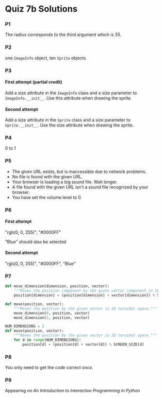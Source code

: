# Quiz 7b Solutions

### P1
The radius corresponds to the third argument which is 35.

### P2

one `ImageInfo` object, ten `Sprite` objects

### P3

#### First attempt (partial credit)

Add a size attribute in the `ImageInfo` class and a size parameter to `ImageInfo.__init__`. Use this attribute when drawing the sprite.

#### Second attempt

Add a size attribute in the `Sprite` class and a size parameter to `Sprite.__init__`. Use the size attribute when drawing the sprite.

### P4

0 to 1

### P5

* The given URL exists, but is inaccessible due to network problems.
* No file is found with the given URL.
* Your browser is loading a big sound file. Wait longer.
* A file found with the given URL isn't a sound file recognized by your browser.
* You have set the volume level to 0.

### P6

#### First attempt

"rgb(0, 0, 255)", "#0000FF"

"Blue" should also be selected

#### Second attempt

"rgb(0, 0, 255)", "#0000FF", "Blue"

### P7

```python
def move_dimension(dimension, position, vector):
    """Moves the position component by the given vector component in 1D toroidal space."""
    position[dimension] = (position[dimension] + vector[dimension]) % SCREEN_SIZE[dimension]

def move(position, vector):
    """Moves the position by the given vector in 2D toroidal space."""
    move_dimension(0, position, vector)
    move_dimension(1, position, vector)
```

```python
NUM_DIMENSIONS = 2
def move(position, vector):
    """Moves the position by the given vector in 2D toroidal space."""
    for d in range(NUM_DIMENSIONS):
        position[d] = (position[d] + vector[d]) % SCREEN_SIZE[d]
```

### P8

You only need to get the code correct *once*.

### P9

Appearing on *An Introduction to Interactive Programming in Python*
